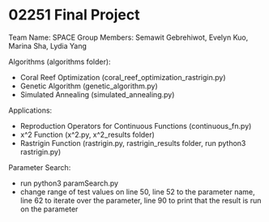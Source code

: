 # 02251 Final Project
Team Name: SPACE
Group Members: Semawit Gebrehiwot, Evelyn Kuo, Marina Sha, Lydia Yang

Algorithms (algorithms folder):
- Coral Reef Optimization (coral_reef_optimization_rastrigin.py)
- Genetic Algorithm (genetic_algorithm.py)
- Simulated Annealing (simulated_annealing.py)

Applications:
- Reproduction Operators for Continuous Functions (continuous_fn.py)
- x^2 Function (x^2.py, x^2_results folder)
- Rastrigin Function (rastrigin.py, rastrigin_results folder, run python3 rastrigin.py)

Parameter Search:
- run python3 paramSearch.py
- change range of test values on line 50, line 52 to the parameter name, line 62 to iterate over the parameter, line 90 to print that the result is run on the parameter